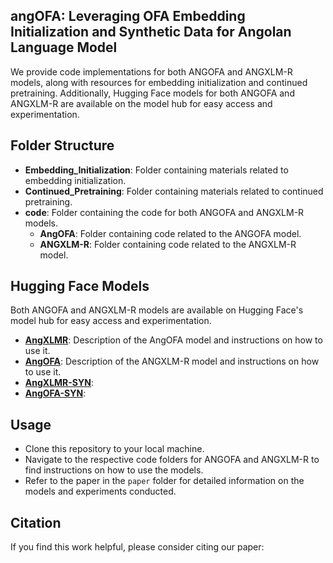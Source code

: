 ## angOFA: Leveraging OFA Embedding Initialization and Synthetic Data for Angolan Language Model

We provide code implementations for both ANGOFA and ANGXLM-R models, along with resources for embedding initialization and continued pretraining. Additionally, Hugging Face models for both ANGOFA and ANGXLM-R are available on the model hub for easy access and experimentation.

## Folder Structure
- **Embedding_Initialization**: Folder containing materials related to embedding initialization.
- **Continued_Pretraining**: Folder containing materials related to continued pretraining.
- **code**: Folder containing the code for both ANGOFA and ANGXLM-R models.
  - **AngOFA**: Folder containing code related to the ANGOFA model.
  - **ANGXLM-R**: Folder containing code related to the ANGXLM-R model.

## Hugging Face Models
Both ANGOFA and ANGXLM-R models are available on Hugging Face's model hub for easy access and experimentation.

- **[AngXLMR](https://huggingface.co/username/AngOFA)**: Description of the AngOFA model and instructions on how to use it.
- **[AngOFA](https://huggingface.co/username/ANGXLM-R)**: Description of the ANGXLM-R model and instructions on how to use it.
- **[AngXLMR-SYN](https://huggigngface.co/username/AngXLMR-SYN)**: 
- **[AngOFA-SYN](https://huggingface.co/username/AngOFA-SYN)**:

## Usage
- Clone this repository to your local machine.
- Navigate to the respective code folders for ANGOFA and ANGXLM-R to find instructions on how to use the models.
- Refer to the paper in the `paper` folder for detailed information on the models and experiments conducted.

## Citation
If you find this work helpful, please consider citing our paper:
